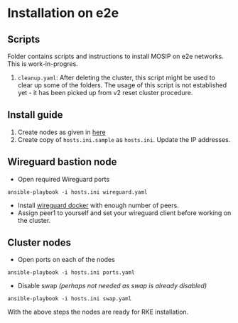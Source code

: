 # Installation on e2e

## Scripts
Folder contains scripts and instructions to install MOSIP on e2e networks.  This is work-in-progres.

1. `cleanup.yaml`:  After deleting the cluster, this script might be used to clear up some of the folders. The usage of this script is not established yet - it has been picked up from v2 reset cluster procedure.


## Install guide
1. Create nodes as given in [here](e2e.md)
1. Create copy of `hosts.ini.sample` as `hosts.ini`. Update the IP addresses.

## Wireguard bastion node
- Open required Wireguard ports 
```
ansible-playbook -i hosts.ini wireguard.yaml
```
- Install [wireguard docker](../../docs/wireguard-bastion.md) with enough number of peers.
- Assign peer1 to yourself and set your wireguard client before working on the cluster.

## Cluster nodes
* Open ports on each of the nodes
```
ansible-playbook -i hosts.ini ports.yaml
```
* Disable swap _(perhaps not needed as swap is already disabled)_
```
ansible-playbook -i hosts.ini swap.yaml
```

With the above steps the nodes are ready for RKE installation.
